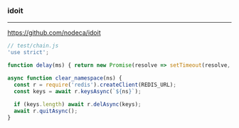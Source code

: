 ### idoit
---
https://github.com/nodeca/idoit

```js
// test/chain.js
'use strict';

function delay(ms) { return new Promise(resolve => setTimeout(resolve, ms)); }

async function clear_namespace(ns) {
  const r = require('redis').createClient(REDIS_URL);
  const keys = await r.keysAsync(`${ns}`);
  
  if (keys.length) await r.delAsync(keys);
  await r.quitAsync();
}





```

```
```

```
```


